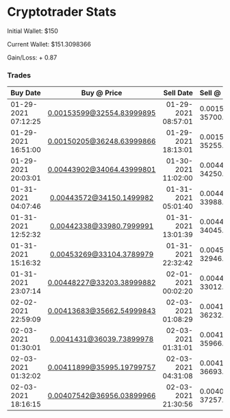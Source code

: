 # Cryptotrader Stats

Initial Wallet: $150

Current Wallet: $151.3098366

Gain/Loss: + 0.87

### Trades 

| Buy Date | Buy @ Price | Sell Date | Sell @ Price | Start/End Amount | Gain/Loss |
| :------------- | :----------: | -----------: | :------------- | :----------: | -----------: |
| 01\-29\-2021 07:12:25 | 0.00153599@32554.83999895 | 01\-29\-2021 08:57:01 | 0.00153599 @ 35700.0 | 50.00390869/54.64292105 | + 9.66 |
| 01\-29\-2021 16:51:00 | 0.00150205@36248.63999866 | 01\-29\-2021 18:13:01 | 0.00150205 @ 35255.82299523 | 54.44726971/52.770662900000005 | - 2.74 |
| 01\-29\-2021 20:03:01 | 0.00443902@34064.43999801 | 01\-30\-2021 11:02:00 | 0.00443902 @ 34250.63999936 | 151.21273044/151.50713851 | + 0.55 |
| 01\-31\-2021 04:07:46 | 0.00443572@34150.1499982 | 01\-31\-2021 05:01:40 | 0.00443572 @ 33988.75 | 151.48050335/150.23690213 | - 0.47 |
| 01\-31\-2021 12:52:32 | 0.00442338@33980.7999991 | 01\-31\-2021 13:01:39 | 0.00442338 @ 34045.33799945 | 150.3099911/150.06838307 | + 0.19 |
| 01\-31\-2021 15:16:32 | 0.00453269@33104.3789979 | 01\-31\-2021 22:32:42 | 0.00453269 @ 32946.20099985 | 150.05188764/148.81224361000002 | - 0.48 |
| 01\-31\-2021 23:07:14 | 0.00448227@33203.38999882 | 02\-01\-2021 00:02:20 | 0.00448227 @ 33012.69999799 | 148.82655889/147.4539334 | - 0.57 |
| 02\-02\-2021 22:59:09 | 0.00413683@35662.54999843 | 02\-03\-2021 01:08:29 | 0.00413683 @ 36232.01899764 | 147.52990671/149.36110319000002 | + 1.60 |
| 02\-03\-2021 01:30:01 | 0.0041431@36039.73899978 | 02\-03\-2021 01:31:01 | 0.0041431 @ 35966.70999976 | 149.31624265/148.49212834 | - 0.20 |
| 02\-03\-2021 01:32:02 | 0.00411899@35995.19799757 | 02\-03\-2021 04:31:08 | 0.00411899 @ 36693.59599805 | 148.2638606/150.61156304 | + 1.94 |
| 02\-03\-2021 18:16:15 | 0.00407542@36956.03899966 | 02\-03\-2021 21:30:56 | 0.00407542 @ 37257.82399851 | 150.61138046/151.30983659999998 | + 0.82 |
